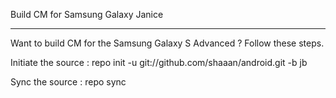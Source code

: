 Build CM for Samsung Galaxy Janice
________________________________________



Want to build CM for the Samsung Galaxy S Advanced ?
Follow these steps.

Initiate the source :
repo init -u git://github.com/shaaan/android.git -b jb

Sync the source :
repo sync
